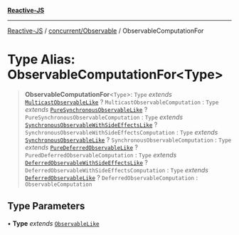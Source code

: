 [**Reactive-JS**](../../../README.md)

***

[Reactive-JS](../../../README.md) / [concurrent/Observable](../README.md) / ObservableComputationFor

# Type Alias: ObservableComputationFor\<Type\>

> **ObservableComputationFor**\<`Type`\>: `Type` *extends* [`MulticastObservableLike`](../../interfaces/MulticastObservableLike.md) ? `MulticastObservableComputation` : `Type` *extends* [`PureSynchronousObservableLike`](../../interfaces/PureSynchronousObservableLike.md) ? `PureSynchronousObservableComputation` : `Type` *extends* [`SynchronousObservableWithSideEffectsLike`](../../interfaces/SynchronousObservableWithSideEffectsLike.md) ? `SynchronousObservableWithSideEffectsComputation` : `Type` *extends* [`SynchronousObservableLike`](../../interfaces/SynchronousObservableLike.md) ? `SynchronousObservableComputation` : `Type` *extends* [`PureDeferredObservableLike`](../../interfaces/PureDeferredObservableLike.md) ? `PuredDeferredObservableComputation` : `Type` *extends* [`DeferredObservableWithSideEffectsLike`](../../interfaces/DeferredObservableWithSideEffectsLike.md) ? `DeferredObservableWithSideEffectsComputation` : `Type` *extends* [`DeferredObservableLike`](../../interfaces/DeferredObservableLike.md) ? `DeferredObservableComputation` : `ObservableComputation`

## Type Parameters

• **Type** *extends* [`ObservableLike`](../../interfaces/ObservableLike.md)
